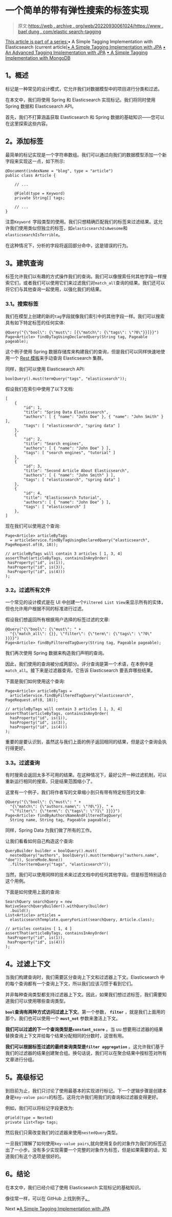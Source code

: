 # 一个简单的带有弹性搜索的标签实现

> 原文:[https://web . archive . org/web/20220930061024/https://www . bael dung . com/elastic search-tagging](https://web.archive.org/web/20220930061024/https://www.baeldung.com/elasticsearch-tagging)

[This article is part of a series:](javascript:void(0);)• A Simple Tagging Implementation with Elasticsearch (current article)[• A Simple Tagging Implementation with JPA](/web/20220630140827/https://www.baeldung.com/jpa-tagging)
[• An Advanced Tagging Implementation with JPA](/web/20220630140827/https://www.baeldung.com/jpa-tagging-advanced)
[• A Simple Tagging Implementation with MongoDB](/web/20220630140827/https://www.baeldung.com/mongodb-tagging)

## **1。概述**

标记是一种常见的设计模式，它允许我们对数据模型中的项目进行分类和过滤。

在本文中，我们将使用 Spring 和 Elasticsearch 实现标记。我们将同时使用 Spring 数据和 Elasticsearch API。

首先，我们不打算涵盖获取 Elasticsearch 和 Spring 数据的基础知识——您可以在这里探索这些内容。

## **2。添加标签**

最简单的标记实现是一个字符串数组。我们可以通过向我们的数据模型添加一个新字段来实现这一点，如下所示:

```
@Document(indexName = "blog", type = "article")
public class Article {

    // ...

    @Field(type = Keyword)
    private String[] tags;

    // ...
}
```

注意`Keyword `字段类型的使用。我们只想精确匹配我们的标签来过滤结果。这允许我们使用类似但独立的标签，如`elasticsearchIsAwesome`和`elasticsearchIsTerrible`。

在这种情况下，分析的字段将返回部分命中，这是错误的行为。

## **3。建筑查询**

标签允许我们以有趣的方式操作我们的查询。我们可以像搜索任何其他字段一样搜索它们，或者我们可以使用它们来过滤我们对`match_all`查询的结果。我们还可以将它们与其他查询一起使用，以强化我们的结果。

### **3.1。搜索标签**

我们在模型上创建的新的`tag`字段就像我们索引中的其他字段一样。我们可以搜索具有如下特定标签的任何实体:

```
@Query("{\"bool\": {\"must\": [{\"match\": {\"tags\": \"?0\"}}]}}")
Page<Article> findByTagUsingDeclaredQuery(String tag, Pageable pageable);
```

这个例子使用 Spring 数据存储库来构建我们的查询，但是我们可以同样快速地使用一个 [Rest 模板](https://web.archive.org/web/20220630140827/https://docs.spring.io/spring/docs/3.0.x/javadoc-api/org/springframework/web/client/RestTemplate.html)来手动查询 Elasticsearch 集群。

同样，我们可以使用 Elasticsearch API:

```
boolQuery().must(termQuery("tags", "elasticsearch"));
```

假设我们在索引中使用了以下文档:

```
[
    {
        "id": 1,
        "title": "Spring Data Elasticsearch",
        "authors": [ { "name": "John Doe" }, { "name": "John Smith" } ],
        "tags": [ "elasticsearch", "spring data" ]
    },
    {
        "id": 2,
        "title": "Search engines",
        "authors": [ { "name": "John Doe" } ],
        "tags": [ "search engines", "tutorial" ]
    },
    {
        "id": 3,
        "title": "Second Article About Elasticsearch",
        "authors": [ { "name": "John Smith" } ],
        "tags": [ "elasticsearch", "spring data" ]
    },
    {
        "id": 4,
        "title": "Elasticsearch Tutorial",
        "authors": [ { "name": "John Doe" } ],
        "tags": [ "elasticsearch" ]
    },
]
```

现在我们可以使用这个查询:

```
Page<Article> articleByTags 
  = articleService.findByTagUsingDeclaredQuery("elasticsearch", PageRequest.of(0, 10));

// articleByTags will contain 3 articles [ 1, 3, 4]
assertThat(articleByTags, containsInAnyOrder(
 hasProperty("id", is(1)),
 hasProperty("id", is(3)),
 hasProperty("id", is(4)))
);
```

### **3.2。过滤所有文件**

一个常见的设计模式是在 UI 中创建一个`Filtered List View`来显示所有的实体，但也允许用户根据不同的标准进行过滤。

假设我们想返回所有根据用户选择的标签过滤的文章:

```
@Query("{\"bool\": {\"must\": " +
  "{\"match_all\": {}}, \"filter\": {\"term\": {\"tags\": \"?0\" }}}}")
Page<Article> findByFilteredTagQuery(String tag, Pageable pageable);
```

我们再次使用 Spring 数据来构造我们声明的查询。

因此，我们使用的查询被分成两部分。评分查询是第一个术语，在本例中是`match_all`。接下来是过滤器查询，它告诉 Elasticsearch 要丢弃哪些结果。

下面是我们如何使用这个查询:

```
Page<Article> articleByTags =
  articleService.findByFilteredTagQuery("elasticsearch", PageRequest.of(0, 10));

// articleByTags will contain 3 articles [ 1, 3, 4]
assertThat(articleByTags, containsInAnyOrder(
  hasProperty("id", is(1)),
  hasProperty("id", is(3)),
  hasProperty("id", is(4)))
);
```

重要的是要认识到，虽然这与我们上面的例子返回相同的结果，但是这个查询会执行得更好。

### **3.3。过滤查询**

有时搜索会返回太多不可用的结果。在这种情况下，最好公开一种过滤机制，可以重新运行相同的搜索，只是结果范围缩小了。

这里有一个例子，我们将作者写的文章缩小到只有带有特定标签的文章:

```
@Query("{\"bool\": {\"must\": " + 
  "{\"match\": {\"authors.name\": \"?0\"}}, " +
  "\"filter\": {\"term\": {\"tags\": \"?1\" }}}}")
Page<Article> findByAuthorsNameAndFilteredTagQuery(
  String name, String tag, Pageable pageable);
```

同样，Spring Data 为我们做了所有的工作。

让我们看看如何自己构造这个查询:

```
QueryBuilder builder = boolQuery().must(
  nestedQuery("authors", boolQuery().must(termQuery("authors.name", "doe")), ScoreMode.None))
  .filter(termQuery("tags", "elasticsearch"));
```

当然，我们可以使用同样的技术来过滤文档中的任何其他字段。但是标签特别适合这个用例。

下面是如何使用上面的查询:

```
SearchQuery searchQuery = new NativeSearchQueryBuilder().withQuery(builder)
  .build();
List<Article> articles = 
  elasticsearchTemplate.queryForList(searchQuery, Article.class);

// articles contains [ 1, 4 ]
assertThat(articleByTags, containsInAnyOrder(
 hasProperty("id", is(1)),
 hasProperty("id", is(4)))
);
```

## **4。过滤上下文**

当我们构建查询时，我们需要区分查询上下文和过滤器上下文。Elasticsearch 中的每个查询都有一个查询上下文，所以我们应该习惯于看到它们。

并非每种查询类型都支持过滤器上下文。因此，如果我们想过滤标签，我们需要知道我们可以使用哪些查询类型。

**`bool`查询有两种方式访问过滤上下文**。第一个参数， **`filter`** ，就是我们上面用的那个。我们也可以使用一个 **`must_not`** 参数来激活上下文。

**我们可以过滤的下一个查询类型是`constant_score`** 。当 uu 想要用过滤器的结果替换查询上下文并给每个结果分配相同的分数时，这很有用。

**我们可以根据标签过滤的最终查询类型是`filter aggregation`** 。这允许我们基于我们的过滤器的结果创建聚合组。换句话说，我们可以在聚合结果中按标签对所有文章进行分组。

## **5。高级标记**

到目前为止，我们只讨论了使用最基本的实现进行标记。下一个逻辑步骤是创建本身是`key-value pairs`的标签。这将允许我们用我们的查询和过滤器变得更好。

例如，我们可以将标记字段更改为:

```
@Field(type = Nested)
private List<Tag> tags;
```

然后我们只需改变我们的过滤器来使用`nestedQuery`类型。

一旦我们理解了如何使用`key-value pairs`,就向使用复杂的对象作为我们的标签迈出了一小步。没有多少实现需要一个完整的对象作为标签，但是如果需要的话，知道我们有这个选项是很好的。

## **6。结论**

在本文中，我们已经介绍了使用 Elasticsearch 实现标记的基础知识。

像往常一样，可以在 GitHub 上找到例子[。](https://web.archive.org/web/20220630140827/https://github.com/eugenp/tutorials/tree/master/persistence-modules/spring-data-elasticsearch)

Next **»**[A Simple Tagging Implementation with JPA](/web/20220630140827/https://www.baeldung.com/jpa-tagging)